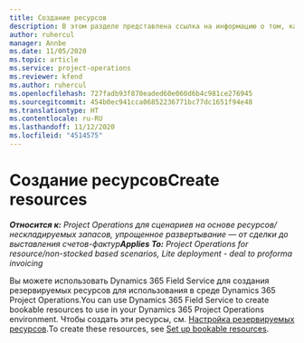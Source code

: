 ```yaml
---
title: Создание ресурсов
description: В этом разделе представлена ссылка на информацию о том, как создавать резервируемые ресурсы.
author: ruhercul
manager: Annbe
ms.date: 11/05/2020
ms.topic: article
ms.service: project-operations
ms.reviewer: kfend
ms.author: ruhercul
ms.openlocfilehash: 727fadb93f870eaded60e060d6b4c981ce276945
ms.sourcegitcommit: 454b0ec941cca06852236771bc77dc1651f94e48
ms.translationtype: HT
ms.contentlocale: ru-RU
ms.lasthandoff: 11/12/2020
ms.locfileid: "4514575"
---
```

# <a name="create-resources"></a><span data-ttu-id="3cc80-103">Создание ресурсов</span><span class="sxs-lookup"><span data-stu-id="3cc80-103">Create resources</span></span>

<span data-ttu-id="3cc80-104">_**Относится к:** Project Operations для сценариев на основе ресурсов/нескладируемых запасов, упрощенное развертывание — от сделки до выставления счетов-фактур_</span><span class="sxs-lookup"><span data-stu-id="3cc80-104">_**Applies To:** Project Operations for resource/non-stocked based scenarios, Lite deployment - deal to proforma invoicing_</span></span>

<span data-ttu-id="3cc80-105">Вы можете использовать Dynamics 365 Field Service для создания резервируемых ресурсов для использования в среде Dynamics 365 Project Operations.</span><span class="sxs-lookup"><span data-stu-id="3cc80-105">You can use Dynamics 365 Field Service to create bookable resources to use in your Dynamics 365 Project Operations environment.</span></span> <span data-ttu-id="3cc80-106">Чтобы создать эти ресурсы, см. [Настройка резервируемых ресурсов](https://docs.microsoft.com/dynamics365/field-service/set-up-bookable-resources).</span><span class="sxs-lookup"><span data-stu-id="3cc80-106">To create these resources, see [Set up bookable resources](https://docs.microsoft.com/dynamics365/field-service/set-up-bookable-resources).</span></span>
